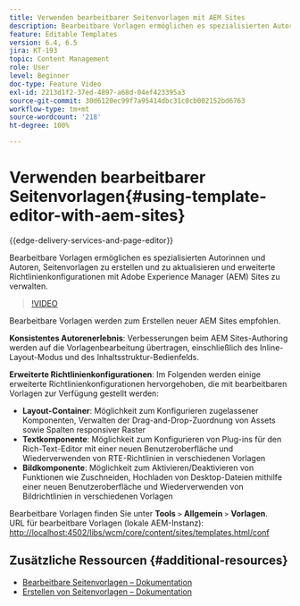```yaml
---
title: Verwenden bearbeitbarer Seitenvorlagen mit AEM Sites
description: Bearbeitbare Vorlagen ermöglichen es spezialisierten Autorinnen und Autoren, Seitenvorlagen zu erstellen und zu aktualisieren und erweiterte Richtlinienkonfigurationen mit AEM Sites zu verwalten.
feature: Editable Templates
version: 6.4, 6.5
jira: KT-193
topic: Content Management
role: User
level: Beginner
doc-type: Feature Video
exl-id: 2213d1f2-37ed-4897-a68d-04ef423395a3
source-git-commit: 30d6120ec99f7a95414dbc31c0cb002152bd6763
workflow-type: tm+mt
source-wordcount: '218'
ht-degree: 100%

---
```


# Verwenden bearbeitbarer Seitenvorlagen{#using-template-editor-with-aem-sites}

{{edge-delivery-services-and-page-editor}}

Bearbeitbare Vorlagen ermöglichen es spezialisierten Autorinnen und Autoren, Seitenvorlagen zu erstellen und zu aktualisieren und erweiterte Richtlinienkonfigurationen mit Adobe Experience Manager (AEM) Sites zu verwalten.

>[!VIDEO](https://video.tv.adobe.com/v/326784?quality=12&learn=on)

Bearbeitbare Vorlagen werden zum Erstellen neuer AEM Sites empfohlen.

**Konsistentes Autorenerlebnis**: Verbesserungen beim AEM Sites-Authoring werden auf die Vorlagenbearbeitung übertragen, einschließlich des Inline-Layout-Modus und des Inhaltsstruktur-Bedienfelds.

**Erweiterte Richtlinienkonfigurationen**: Im Folgenden werden einige erweiterte Richtlinienkonfigurationen hervorgehoben, die mit bearbeitbaren Vorlagen zur Verfügung gestellt werden:

* **Layout-Container**: Möglichkeit zum Konfigurieren zugelassener Komponenten, Verwalten der Drag-and-Drop-Zuordnung von Assets sowie Spalten responsiver Raster
* **Textkomponente**: Möglichkeit zum Konfigurieren von Plug-ins für den Rich-Text-Editor mit einer neuen Benutzeroberfläche und Wiederverwenden von RTE-Richtlinien in verschiedenen Vorlagen
* **Bildkomponente**: Möglichkeit zum Aktivieren/Deaktivieren von Funktionen wie Zuschneiden, Hochladen von Desktop-Dateien mithilfe einer neuen Benutzeroberfläche und Wiederverwenden von Bildrichtlinien in verschiedenen Vorlagen

Bearbeitbare Vorlagen finden Sie unter **Tools** `>` **Allgemein** `>` **Vorlagen**.\
URL für bearbeitbare Vorlagen (lokale AEM-Instanz): [http://localhost:4502/libs/wcm/core/content/sites/templates.html/conf](http://localhost:4502/libs/wcm/core/content/sites/templates.html/conf)

## Zusätzliche Ressourcen {#additional-resources}

* [Bearbeitbare Seitenvorlagen – Dokumentation](https://experienceleague.adobe.com/docs/experience-manager-65/developing/platform/templates/page-templates-editable.html?lang=de)
* [Erstellen von Seitenvorlagen – Dokumentation](https://experienceleague.adobe.com/docs/experience-manager-65/authoring/siteandpage/templates.html?lang=de)
